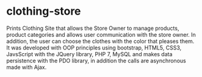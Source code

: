 # clothing-store

Prints Clothing Site that allows the Store Owner to manage products, product categories and allows user communication with the store owner. In addition, the user can choose the clothes with the color that pleases them. It was developed with OOP principles using bootstrap, HTML5, CSS3, JavsScript with the JQuery library, PHP 7, MySQL and makes data persistence with the PDO library, in addition the calls are asynchronous made with Ajax.



